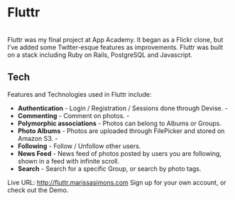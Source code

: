 Fluttr
=========
<br>
Fluttr was my final project at App Academy. It began as a Flickr clone, but I've added some Twitter-esque features as improvements. Fluttr was built on a stack including Ruby on Rails, PostgreSQL and Javascript.

Tech
-----------

Features and Technologies used in Fluttr include:

* __Authentication__ - Login / Registration / Sessions done through Devise.
                 - 
* __Commenting__  - Comment on photos. 
              - 
* __Polymorphic associations__ - Photos can belong to Albums or Groups. 
* __Photo Albums__ - Photos are uploaded through FilePicker and stored on Amazon S3.
               - 
* __Following__ - Follow / Unfollow other users.
* __News Feed__ - News feed of photos posted by users you are following, shown in a feed with infinite scroll.  
* __Search__ - Search for a specific Group, or search by photo tags.


Live URL: http://fluttr.marissasimons.com
Sign up for your own account, or check out the Demo.
